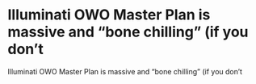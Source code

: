 # Illuminati OWO Master Plan is massive and “bone chilling” (if you don’t

Illuminati OWO Master Plan is massive and “bone chilling” (if you don’t